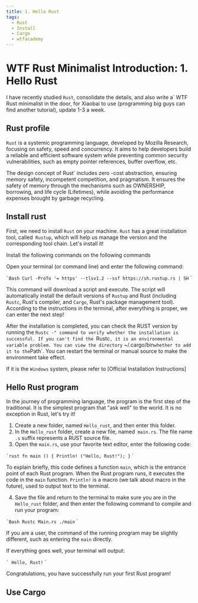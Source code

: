 ```yaml
---
title: 1. Hello Rust
tags:
  - Rust
  - Install
  - Cargo
  - wtfacademy
---
```


# WTF Rust Minimalist Introduction: 1. Hello Rust

I have recently studied `Rust`, consolidate the details, and also write a` WTF Rust minimalist in the door, for Xiaobai to use (programming big guys can find another tutorial), update 1-3 a week.

## Rust profile

`Rust` is a systemic programming language, developed by Mozilla Research, focusing on safety, speed and concurrency. It aims to help developers build a reliable and efficient software system while preventing common security vulnerabilities, such as empty pointer references, buffer overflow, etc.

The design concept of Rust` includes zero -cost abstraction, ensuring memory safety, incompetent competition, and pragmatism. It ensures the safety of memory through the mechanisms such as OWNERSHIP, borrowing, and life cycle (Lifetimes), while avoiding the performance expenses brought by garbage recycling.

## Install rust

First, we need to install `Rust` on your machine. `Rust` has a great installation tool, called` Rustup`, which will help us manage the version and the corresponding tool chain. Let's install it!

Install the following commands on the following commands

Open your terminal (or command line) and enter the following command:

`` `Bash
Curl -ProTo '= https' --tlsv1.2 --ssf https://sh.rustup.rs | SH
`` `

This command will download a script and execute. The script will automatically install the default versions of `Rustup` and Rust (including` Rustc`, Rust's compiler, and `Cargo`, Rust's package management tool). According to the instructions in the terminal, after everything is proper, we can enter the next step!

After the installation is completed, you can check the RUST version by running the `Rustc -" command to verify whether the installation is successful. If you can't find the `Rustc`, it is an environmental variable problem. You can view the directory` ~/.cargo/bin` whether to add it to the `Path`. You can restart the terminal or manual source to make the environment take effect.

If it is the `Windows` system, please refer to [Official Installation Instructions]

## Hello Rust program

In the journey of programming language, the program is the first step of the traditional. It is the simplest program that "ask well" to the world. It is no exception in Rust, let's try it!

1. Create a new folder, named `Hello_rust`, and then enter this folder.
2. In the `Hello_rust` folder, create a new file, named` main.rs`. The file name `.s` suffix represents a RUST source file.
3. Open the `main.rs`, use your favorite text editor, enter the following code:

`` `rust
fn main () {
 Println! ("Hello, Rust!");
}
`` `

To explain briefly, this code defines a function `main`, which is the entrance point of each Rust program. When the Rust program runs, it executes the code in the `main` function. `Println!` is a macro (we talk about macro in the future), used to output text to the terminal.

4. Save the file and return to the terminal to make sure you are in the `Hello_rust` folder, and then enter the following command to compile and run your program:

`` `Bash
Rustc Main.rs
./main
`` `

If you are a user, the command of the running program may be slightly different, such as entering the `main` directly.

If everything goes well, your terminal will output:

`` `
Hello, Rust!
`` `

Congratulations, you have successfully run your first Rust program!

## Use Cargo
